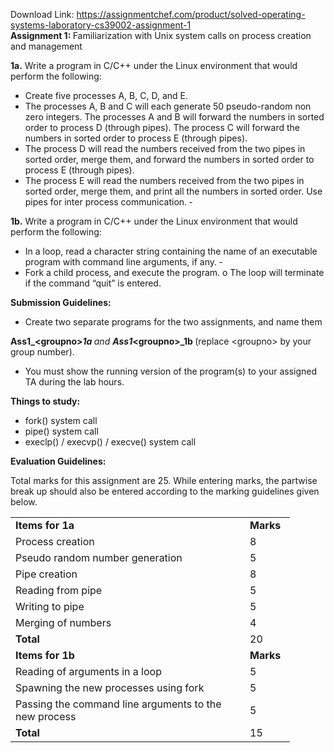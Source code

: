 Download Link: https://assignmentchef.com/product/solved-operating-systems-laboratory-cs39002-assignment-1
<br>
<strong>Assignment 1: </strong>Familiarization with Unix system calls on process creation and management

<strong>1a.</strong>  Write a program in C/C++ under the Linux environment that would perform the following:

<ul>

 <li>Create five processes A, B, C, D, and E.</li>

 <li>The processes A, B and C will each generate 50 pseudo-random non zero integers. The processes A and B will forward the numbers in sorted order to process D (through pipes). The process C will forward the numbers in sorted order to process E (through pipes).</li>

 <li>The process D will read the numbers received from the two pipes in sorted order, merge them, and forward the numbers in sorted order to process E (through pipes).</li>

 <li>The process E will read the numbers received from the two pipes in sorted order, merge them, and print all the numbers in sorted order. Use pipes for inter process communication. ‐</li>

</ul>

<strong>1b.</strong>  Write a program in C/C++ under the Linux environment that would perform the following:

<ul>

 <li>In a loop, read a character string containing the name of an executable program with command line arguments, if any. ‐</li>

 <li>Fork a child process, and execute the program. o The loop will terminate if the command “quit” is entered.</li>

</ul>

<strong>Submission Guidelines: </strong>

<ul>

 <li>Create two separate programs for the two assignments, and name them</li>

</ul>

<strong>Ass1_&lt;groupno&gt;_1a </strong>and <strong>Ass1_&lt;groupno&gt;_1b </strong>(replace &lt;groupno&gt; by your group number).

<ul>

 <li>You must show the running version of the program(s) to your assigned TA during the lab hours.</li>

</ul>

<strong>Things to study: </strong>

<ul>

 <li>fork() system call</li>

 <li>pipe() system call</li>

 <li>execlp() / execvp() / execve() system call</li>

</ul>

<strong>Evaluation Guidelines: </strong>

Total marks for this assignment are 25. While entering marks, the partwise break up should also be entered according to the marking guidelines given below.




<table width="416">

 <tbody>

  <tr>

   <td width="359"><strong>Items for 1a</strong></td>

   <td width="56"><strong>Marks</strong></td>

  </tr>

  <tr>

   <td width="359">Process creation</td>

   <td width="56">8</td>

  </tr>

  <tr>

   <td width="359">Pseudo random number generation</td>

   <td width="56">5</td>

  </tr>

  <tr>

   <td width="359">Pipe creation</td>

   <td width="56">8</td>

  </tr>

  <tr>

   <td width="359">Reading from pipe</td>

   <td width="56">5</td>

  </tr>

  <tr>

   <td width="359">Writing to pipe</td>

   <td width="56">5</td>

  </tr>

  <tr>

   <td width="359">Merging of numbers</td>

   <td width="56">4</td>

  </tr>

  <tr>

   <td width="359"><strong>Total</strong></td>

   <td width="56">20</td>

  </tr>

  <tr>

   <td width="359"><strong>Items for 1b</strong></td>

   <td width="56"><strong>Marks</strong></td>

  </tr>

  <tr>

   <td width="359">Reading of arguments in a loop</td>

   <td width="56">5</td>

  </tr>

  <tr>

   <td width="359">Spawning the new processes using fork</td>

   <td width="56">5</td>

  </tr>

  <tr>

   <td width="359">Passing the command line arguments to the new process</td>

   <td width="56">5</td>

  </tr>

  <tr>

   <td width="359"><strong>Total</strong></td>

   <td width="56">15</td>

  </tr>

 </tbody>

</table>



